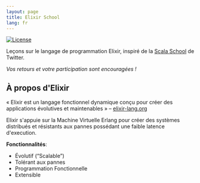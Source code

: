 ```yaml
---
layout: page
title: Elixir School
lang: fr
---
```


[![License](http://img.shields.io/badge/license-MIT-brightgreen.svg)](http://opensource.org/licenses/MIT)

Leçons sur le langage de programmation Elixir, inspiré de la [Scala School](http://twitter.github.io/scala_school/) de Twitter.

_Vos retours et votre participation sont encouragées !_

## À propos d'Elixir
« Elixir est un langage fonctionnel dynamique conçu pour créer des applications évolutives et maintenables » – [elixir-lang.org](http://elixir-lang.org/)

Elixir s'appuie sur la Machine Virtuelle Erlang pour créer des systèmes distribués et résistants aux pannes possédant une faible latence d'execution.

__Fonctionnalités__:

+ Évolutif (“Scalable”)
+ Tolérant aux pannes
+ Programmation Fonctionnelle
+ Extensible
